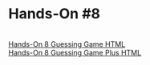 <h1>Hands-On #8</h1>
 <br>
<a href="https://nighthawk-real.github.io/cis-2013-programs/hands-on-8/GuessingGame.html">Hands-On 8 Guessing Game HTML</a>
<br>
<a href="https://nighthawk-real.github.io/cis-2013-programs/hands-on-8/GuessingGameExtra.html">Hands-On 8 Guessing Game Plus HTML</a>
<br>